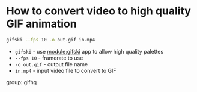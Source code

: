 # How to convert video to high quality GIF animation

```bash
gifski --fps 10 -o out.gif in.mp4
```

- `gifski` - use [module:gifski](/) app to allow high quality palettes
- `--fps 10` - framerate to use
- `-o out.gif` - output file name
- `in.mp4` - input video file to convert to GIF

group: gifhq


